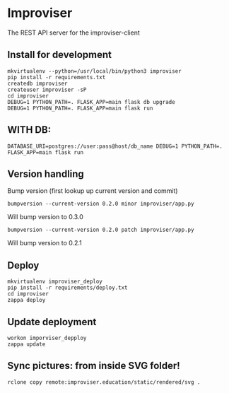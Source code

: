 # Improviser

The REST API server for the improviser-client

## Install for development

    mkvirtualenv --python=/usr/local/bin/python3 improviser
    pip install -r requirements.txt
    createdb improviser
    createuser improviser -sP
    cd improviser
    DEBUG=1 PYTHON_PATH=. FLASK_APP=main flask db upgrade
    DEBUG=1 PYTHON_PATH=. FLASK_APP=main flask run

## WITH DB:

    DATABASE_URI=postgres://user:pass@host/db_name DEBUG=1 PYTHON_PATH=. FLASK_APP=main flask run

## Version handling

Bump version (first lookup up current version and commit)

    bumpversion --current-version 0.2.0 minor improviser/app.py

Will bump version to 0.3.0

    bumpversion --current-version 0.2.0 patch improviser/app.py

Will bump version to 0.2.1

## Deploy
```
mkvirtualenv improviser_deploy
pip install -r requirements/deploy.txt
cd improviser
zappa deploy
```

## Update deployment
```
workon imporviser_depploy
zappa update
```


## Sync pictures: from inside SVG folder!
```
rclone copy remote:improviser.education/static/rendered/svg .
```